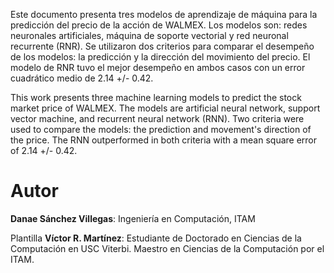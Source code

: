 
Este documento presenta tres modelos de aprendizaje de máquina para la predicción del precio de la acción de WALMEX. Los modelos son: redes neuronales artificiales, máquina de soporte vectorial y red neuronal recurrente (RNR). Se utilizaron dos criterios para comparar el desempeño de los modelos: la predicción y la dirección del movimiento del precio. El modelo de RNR tuvo el mejor desempeño en ambos casos con un error cuadrático medio de 2.14 +/- 0.42.

This work presents three machine learning models to predict the stock market price of WALMEX. The models are artificial neural network, support vector machine, and recurrent neural network (RNN). Two criteria were used to compare the models: the prediction and movement's direction of the price. The RNN outperformed in both criteria with a mean square error of 2.14 +/- 0.42. 

Autor
=======
__Danae Sánchez Villegas__: Ingeniería en Computación, ITAM

Plantilla
__Víctor R. Martínez__: Estudiante de Doctorado en Ciencias de la Computación en USC Viterbi. Maestro en Ciencias de la Computación por el ITAM.
